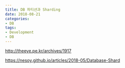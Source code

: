 ```yaml
---
title: DB 파티션과 Sharding
date: 2018-08-21
categories:
- DB
tags:
- Development
- DB
---
```




http://theeye.pe.kr/archives/1917

https://nesoy.github.io/articles/2018-05/Database-Shard
